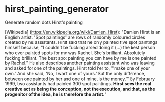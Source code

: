 # hirst_painting_generator
Generate random dots Hirst's painting


[Wikipedia] (https://en.wikipedia.org/wiki/Damien_Hirst):
"Damien Hirst is an English artist. 
"Spot paintings" are rows of randomly coloured circles created by his assistants. Hirst said that he only painted five spot paintings himself because, "I couldn't be fucking arsed doing it (...) the best person who ever painted spots for me was Rachel. She's brilliant. Absolutely fucking brilliant. The best spot painting you can have by me is one painted by Rachel." He also describes another painting assistant who was leaving and asked for one of the paintings. Hirst told her to, "'make one of your own.' And she said, 'No, I want one of yours.' But the only difference, between one painted by her and one of mine, is the money.'" By February 1999, two assistants had painted 300 spot paintings. **Hirst sees the real creative act as being the conception, not the execution, and that, as the progenitor of the idea, he is therefore the artist.**"



